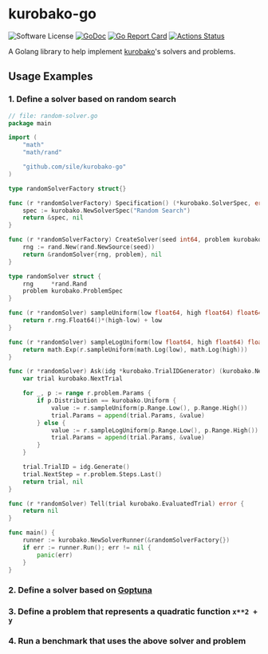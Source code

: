 kurobako-go
===========

![Software License](https://img.shields.io/badge/license-MIT-brightgreen.svg?style=flat-square)
[![GoDoc](https://godoc.org/github.com/sile/kurobako-go?status.svg)](https://godoc.org/github.com/sile/kurobako-go)
[![Go Report Card](https://goreportcard.com/badge/github.com/sile/kurobako-go)](https://goreportcard.com/report/github.com/sile/kurobako-go)
[![Actions Status](https://github.com/sile/kurobako-go/workflows/CI/badge.svg)](https://github.com/sile/kurobako-go/actions)

A Golang library to help implement [kurobako]'s solvers and problems.

[kurobako]: https://github.com/sile/kurobako


Usage Examples
--------------

### 1. Define a solver based on random search

```go
// file: random-solver.go
package main

import (
	"math"
	"math/rand"

	"github.com/sile/kurobako-go"
)

type randomSolverFactory struct{}

func (r *randomSolverFactory) Specification() (*kurobako.SolverSpec, error) {
	spec := kurobako.NewSolverSpec("Random Search")
	return &spec, nil
}

func (r *randomSolverFactory) CreateSolver(seed int64, problem kurobako.ProblemSpec) (kurobako.Solver, error) {
	rng := rand.New(rand.NewSource(seed))
	return &randomSolver{rng, problem}, nil
}

type randomSolver struct {
	rng     *rand.Rand
	problem kurobako.ProblemSpec
}

func (r *randomSolver) sampleUniform(low float64, high float64) float64 {
	return r.rng.Float64()*(high-low) + low
}

func (r *randomSolver) sampleLogUniform(low float64, high float64) float64 {
	return math.Exp(r.sampleUniform(math.Log(low), math.Log(high)))
}

func (r *randomSolver) Ask(idg *kurobako.TrialIDGenerator) (kurobako.NextTrial, error) {
	var trial kurobako.NextTrial

	for _, p := range r.problem.Params {
		if p.Distribution == kurobako.Uniform {
			value := r.sampleUniform(p.Range.Low(), p.Range.High())
			trial.Params = append(trial.Params, &value)
		} else {
			value := r.sampleLogUniform(p.Range.Low(), p.Range.High())
			trial.Params = append(trial.Params, &value)
		}
	}

	trial.TrialID = idg.Generate()
	trial.NextStep = r.problem.Steps.Last()
	return trial, nil
}

func (r *randomSolver) Tell(trial kurobako.EvaluatedTrial) error {
	return nil
}

func main() {
	runner := kurobako.NewSolverRunner(&randomSolverFactory{})
	if err := runner.Run(); err != nil {
		panic(err)
	}
}
```

### 2. Define a solver based on [Goptuna]

[Goptuna]: https://github.com/c-bata/goptuna

### 3. Define a problem that represents a quadratic function `x**2 + y`

### 4. Run a benchmark that uses the above solver and problem
